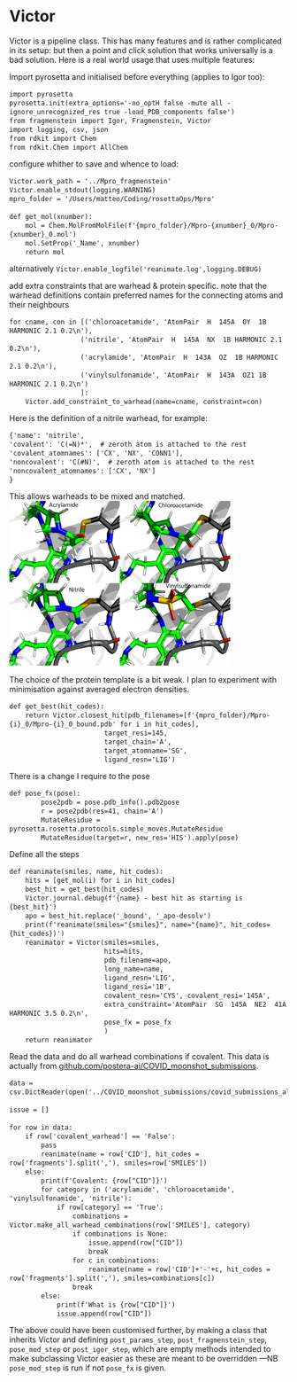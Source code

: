 # Victor

Victor is a pipeline class. This has many features and is rather complicated in its setup: but then a point and click
solution that works universally is a bad solution.
Here is a real world usage that uses multiple features:

Import pyrosetta and initialised before everything (applies to Igor too):

    import pyrosetta
    pyrosetta.init(extra_options='-no_optH false -mute all -ignore_unrecognized_res true -load_PDB_components false')
    from fragmenstein import Igor, Fragmenstein, Victor
    import logging, csv, json
    from rdkit import Chem
    from rdkit.Chem import AllChem
    
configure whither to save and whence to load:

    Victor.work_path = '../Mpro_fragmenstein'
    Victor.enable_stdout(logging.WARNING)
    mpro_folder = '/Users/matteo/Coding/rosettaOps/Mpro'  
    
    def get_mol(xnumber):
        mol = Chem.MolFromMolFile(f'{mpro_folder}/Mpro-{xnumber}_0/Mpro-{xnumber}_0.mol')
        mol.SetProp('_Name', xnumber)
        return mol
    
alternatively `Victor.enable_logfile('reanimate.log',logging.DEBUG)`
    
add extra constraints that are warhead & protein specific.
note that the warhead definitions contain preferred names for the connecting atoms and their neighbours

    for cname, con in [('chloroacetamide', 'AtomPair  H  145A  OY  1B HARMONIC 2.1 0.2\n'),
                      ('nitrile', 'AtomPair  H  145A  NX  1B HARMONIC 2.1 0.2\n'),
                      ('acrylamide', 'AtomPair  H  143A  OZ  1B HARMONIC 2.1 0.2\n'),
                      ('vinylsulfonamide', 'AtomPair  H  143A  OZ1 1B HARMONIC 2.1 0.2\n')
                      ]:
        Victor.add_constraint_to_warhead(name=cname, constraint=con)
        
Here is the definition of a nitrile warhead, for example:

    {'name': 'nitrile',
    'covalent': 'C(=N)*',  # zeroth atom is attached to the rest
    'covalent_atomnames': ['CX', 'NX', 'CONN1'],
    'noncovalent': 'C(#N)',  # zeroth atom is attached to the rest
    'noncovalent_atomnames': ['CX', 'NX']
    }
    
This allows warheads to be mixed and matched.
<img src="images/warheads.jpg" alt="warhead" width="400px">

The choice of the protein template is a bit weak.
I plan to experiment with minimisation against averaged electron densities.
    
    def get_best(hit_codes):
        return Victor.closest_hit(pdb_filenames=[f'{mpro_folder}/Mpro-{i}_0/Mpro-{i}_0_bound.pdb' for i in hit_codes],
                            target_resi=145,
                            target_chain='A',
                            target_atomname='SG',
                            ligand_resn='LIG')
    
There is a change I require to the pose
    
    def pose_fx(pose):
            pose2pdb = pose.pdb_info().pdb2pose
            r = pose2pdb(res=41, chain='A')
            MutateResidue = pyrosetta.rosetta.protocols.simple_moves.MutateResidue
            MutateResidue(target=r, new_res='HIS').apply(pose)
    
Define all the steps
    
    def reanimate(smiles, name, hit_codes):
        hits = [get_mol(i) for i in hit_codes]
        best_hit = get_best(hit_codes)
        Victor.journal.debug(f'{name} - best hit as starting is {best_hit}')
        apo = best_hit.replace('_bound', '_apo-desolv')
        print(f'reanimate(smiles="{smiles}", name="{name}", hit_codes={hit_codes})')
        reanimator = Victor(smiles=smiles,
                            hits=hits,
                            pdb_filename=apo,
                            long_name=name,
                            ligand_resn='LIG',
                            ligand_resi='1B',
                            covalent_resn='CYS', covalent_resi='145A',
                            extra_constraint='AtomPair  SG  145A  NE2  41A HARMONIC 3.5 0.2\n',
                            pose_fx = pose_fx
                            )
        return reanimator
     
Read the data and do all warhead combinations if covalent. This data is actually from
[github.com/postera-ai/COVID_moonshot_submissions](https://github.com/postera-ai/COVID_moonshot_submissions).
       
    data = csv.DictReader(open('../COVID_moonshot_submissions/covid_submissions_all_info.csv'))
    
    issue = []
    
    for row in data:
        if row['covalent_warhead'] == 'False':
            pass
            reanimate(name = row['CID'], hit_codes = row['fragments'].split(','), smiles=row['SMILES'])
        else:
            print(f'Covalent: {row["CID"]}')
            for category in ('acrylamide', 'chloroacetamide', 'vinylsulfonamide', 'nitrile'):
                if row[category] == 'True':
                    combinations = Victor.make_all_warhead_combinations(row['SMILES'], category)
                    if combinations is None:
                        issue.append(row["CID"])
                        break
                    for c in combinations:
                        reanimate(name = row['CID']+'-'+c, hit_codes = row['fragments'].split(','), smiles=combinations[c])
                    break
            else:
                print(f'What is {row["CID"]}')
                issue.append(row["CID"])
      
The above could have been customised further, by making a class that inherits Victor and defining
 `post_params_step`, `post_fragmenstein_step`, `pose_mod_step` or `post_igor_step`, which are empty methods
intended to make subclassing Victor easier as these are meant to be overridden
—NB `pose_mod_step` is run if not `pose_fx` is given.